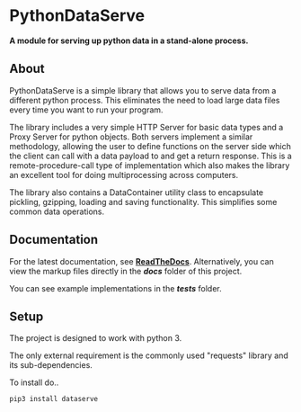# PythonDataServe

**A module for serving up python data in a stand-alone process.**


## About
PythonDataServe is a simple library that allows you to serve data from a different python process.  This eliminates the need to load large data files every time you want to run your program.

The library includes a very simple HTTP Server for basic data types and a Proxy Server for python objects.  Both servers implement a similar methodology, allowing the user to define functions on the server side which the client can call with a data payload to and get a return response.  This is a remote-procedure-call type of implementation which also makes the library an excellent tool for doing multiprocessing across computers.

The library also contains a DataContainer utility class to encapsulate pickling, gzipping, loading and saving functionality.  This simplifies some common data operations.

## Documentation
For the latest documentation, see **[ReadTheDocs](https://pythondataserve.readthedocs.io/en/latest/)**.  Alternatively, you can view the markup files directly in the __*docs*__ folder of this project.

You can see example implementations in the __*tests*__ folder.

## Setup
The project is designed to work with python 3.

The only external requirement is the commonly used "requests" library and its sub-dependencies.

To install do..
```
pip3 install dataserve
```
